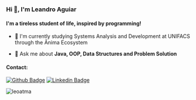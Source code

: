<h3>Hi 👋, I'm Leandro Aguiar</h3>

<h4>I'm a tireless student of life, inspired by programming! </h4>



- 🌱 I'm currently studying Systems Analysis and Development at UNIFACS through the Ânima Ecosystem

- 💬 Ask me about **Java, OOP, Data Structures and Problem Solution**


<h4> Contact: </h4>

[![Github Badge](https://img.shields.io/badge/-Github-000?style=flat-square&logo=Github&logoColor=white&link=https://github.com/fagnerpsantos)](https://github.com/leoatma)
[![Linkedin Badge](https://img.shields.io/badge/-LinkedIn-blue?style=flat-square&logo=Linkedin&logoColor=white&link=https://www.linkedin.com/in/fagnerpsantos/)](https://www.linkedin.com/in/leaguiar/)


<p><img align="center" src="https://github-readme-stats.vercel.app/api/top-langs?username=leoatma&show_icons=true&locale=en&layout=compact" alt="leoatma" /></p>

